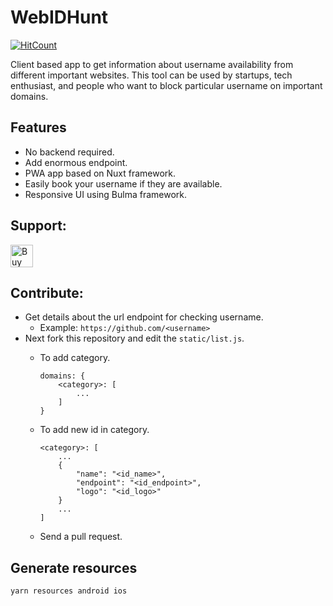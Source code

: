 # WebIDHunt
[![HitCount](http://hits.dwyl.com/RoboMx/WebIDHunt.svg)](http://hits.dwyl.com/RoboMx/WebIDHunt)

Client based app to get information about username availability from different important websites. This tool can be used by startups, tech enthusiast, and people who want to block particular username on important domains.

## Features
* No backend required.
* Add enormous endpoint.
* PWA app based on Nuxt framework.
* Easily book your username if they are available.
* Responsive UI using Bulma framework.

## Support:
<a href='https://ko-fi.com/Y8Y31LBT4' target='_blank'><img height='36' style='border:0px;height:36px;' src='https://cdn.ko-fi.com/cdn/kofi3.png?v=2' border='0' alt='Buy Me a Coffee at ko-fi.com' /></a>


## Contribute:

* Get details about the url endpoint for checking username.
    * Example: `https://github.com/<username>`
* Next fork this repository and edit the `static/list.js`.
    * To add category.
        ```
        domains: {
            <category>: [
                ...
            ]
        }

        ```

    * To add new id in category.
        ```
        <category>: [
            ...
            {
                "name": "<id_name>",
                "endpoint": "<id_endpoint>",
                "logo": "<id_logo>"
            }
            ...
        ]
        ```
    * Send a pull request.


## Generate resources

    yarn resources android ios